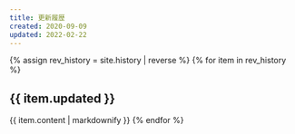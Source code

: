 ```yaml
---
title: 更新履歴
created: 2020-09-09
updated: 2022-02-22
---
```

{% assign rev_history = site.history | reverse %}
{% for item in rev_history %}
## <a name="{{ item.updated }}">{{ item.updated }}</a>
{{ item.content | markdownify }}
{% endfor %}
